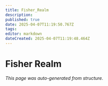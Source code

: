 ```yaml
---
title: Fisher_Realm
description: 
published: true
date: 2025-04-07T11:19:50.767Z
tags: 
editor: markdown
dateCreated: 2025-04-07T11:19:48.464Z
---
```


# Fisher Realm

*This page was auto-generated from structure.*